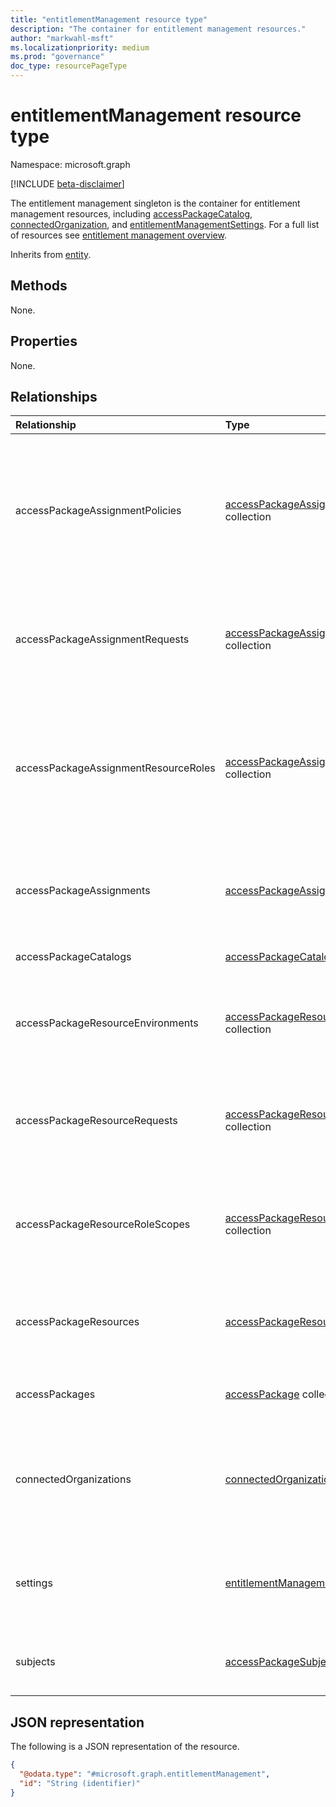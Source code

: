 ```yaml
---
title: "entitlementManagement resource type"
description: "The container for entitlement management resources."
author: "markwahl-msft"
ms.localizationpriority: medium
ms.prod: "governance"
doc_type: resourcePageType
---
```


# entitlementManagement resource type

Namespace: microsoft.graph

[!INCLUDE [beta-disclaimer](../../includes/beta-disclaimer.md)]

The entitlement management singleton is the container for entitlement management resources, including [accessPackageCatalog](accesspackagecatalog.md), [connectedOrganization](connectedorganization.md), and [entitlementManagementSettings](entitlementmanagementsettings.md).  For a full list of resources see [entitlement management overview](entitlementmanagement-overview.md).

Inherits from [entity](entity.md).

## Methods

None.

## Properties

None.

## Relationships

|Relationship|Type|Description|
|:---|:---|:---|
|accessPackageAssignmentPolicies|[accessPackageAssignmentPolicy](../resources/accesspackageassignmentpolicy.md) collection| Represents the policy that governs which subjects can request or be assigned an access package via an access package assignment. |
|accessPackageAssignmentRequests|[accessPackageAssignmentRequest](../resources/accesspackageassignmentrequest.md) collection|Represents access package assignment requests created by or on behalf of a user.|
|accessPackageAssignmentResourceRoles|[accessPackageAssignmentResourceRole](../resources/accesspackageassignmentresourcerole.md) collection| Represents the resource-specific role which a subject has been assigned through an access package assignment.|
|accessPackageAssignments|[accessPackageAssignment](../resources/accesspackageassignment.md) collection|The assignment of an access package to a subject for a period of time.|
|accessPackageCatalogs|[accessPackageCatalog](../resources/accesspackagecatalog.md) collection|A container of access packages.|
|accessPackageResourceEnvironments|[accessPackageResourceEnvironment](../resources/accesspackageresourceenvironment.md) collection| A reference to the geolocation environment in which a resource is located.|
|accessPackageResourceRequests|[accessPackageResourceRequest](../resources/accesspackageresourcerequest.md) collection|Represents a request to add or remove a resource to or from a catalog respectively. |
|accessPackageResourceRoleScopes|[accessPackageResourceRoleScope](../resources/accesspackageresourcerolescope.md) collection| A reference to both a scope within a resource, and a role in that resource for that scope. |
|accessPackageResources|[accessPackageResource](../resources/accesspackageresource.md) collection| A reference to a resource associated with an access package catalog.|
|accessPackages|[accessPackage](../resources/accesspackage.md) collection|Represents access package objects.|
|connectedOrganizations|[connectedOrganization](../resources/connectedorganization.md) collection|Represents references to a directory or domain of another organization whose users can request access.|
|settings|[entitlementManagementSettings](../resources/entitlementmanagementsettings.md)|Represents the settings that control the behavior of Azure AD entitlement management.|
|subjects|[accessPackageSubject](../resources/accesspackagesubject.md)|Represents the subjects within entitlement management.|

## JSON representation

The following is a JSON representation of the resource.
<!-- {
  "blockType": "resource",
  "keyProperty": "id",
  "@odata.type": "microsoft.graph.entitlementManagement",
  "openType": false
}
-->
``` json
{
  "@odata.type": "#microsoft.graph.entitlementManagement",
  "id": "String (identifier)"
}
```

